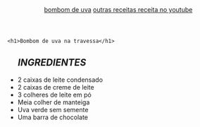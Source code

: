 <!DOCTYPE html>
<html lang="pt-br">
<head>
    <meta charset="UTF-8">
    <meta http-equiv="X-UA-Compatible" content="IE=edge">
    <meta name="viewport" content="width=device-width, initial-scale=1.0">
    <title>Bombom</title>
    <link rel="stylesheet" href="madu.css">
</head>

<body> 
    <header>
        <nav>
<a href="index.html"> bombom de uva</a>
<a href="produtos.html"> outras receitas </a>
        <a href="https://www.youtube.com/watch?v=7oN6OaIe3Bw"> receita no youtube </a>
        </nav>
    </header>
    
    <h1>Bombom de uva na travessa</h1>
   
   <ul>
    <h2><em>INGREDIENTES</em></h2>
    <li>2 caixas de leite condensado</li>
    <li>2 caixas de creme de leite</li>
    <li>3 colheres de leite em pó</li>
    <li>Meia colher de manteiga</li>
    <li>Uva verde sem semente</li>
    <li>Uma barra de chocolate</li>
</ul>
   
